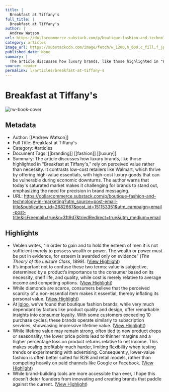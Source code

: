 ```yaml
---
title: |
  Breakfast at Tiffany's
full_title: |
  Breakfast at Tiffany's
author: |
  Andrew Watson
url: https://dollarcommerce.substack.com/p/boutique-fashion-and-technology-in-marketing?utm_source=post-email-title&publication_id=2682667&post_id=151153351&utm_campaign=email-post-title&isFreemail=true&r=31t9d7&triedRedirect=true&utm_medium=email
category: articles
image_url: https://substackcdn.com/image/fetch/w_1200,h_600,c_fill,f_jpg,q_auto:good,fl_progressive:steep,g_auto/https%3A%2F%2Fsubstack-post-media.s3.amazonaws.com%2Fpublic%2Fimages%2F0a596266-fae6-4a9e-a6f0-b48df20ade9f_2268x1512.heic
published_date: None
summary: |
  The article discusses how luxury brands, like those highlighted in "Breakfast at Tiffany's," rely on perceived value rather than necessity. It contrasts low-cost retailers like Walmart, which thrive by offering high-value essentials, with high-cost luxury goods that can be vulnerable during economic downturns. The author warns that today's saturated market makes it challenging for brands to stand out, emphasizing the need for precision in brand messaging.
source: reader
permalink: l/articles/breakfast-at-tiffany-s
---
```

# Breakfast at Tiffany's

![rw-book-cover](https://substackcdn.com/image/fetch/w_1200,h_600,c_fill,f_jpg,q_auto:good,fl_progressive:steep,g_auto/https%3A%2F%2Fsubstack-post-media.s3.amazonaws.com%2Fpublic%2Fimages%2F0a596266-fae6-4a9e-a6f0-b48df20ade9f_2268x1512.heic)

## Metadata
- Author: [[Andrew Watson]]
- Full Title: Breakfast at Tiffany's
- Category: #articles
- Document Tags: [[branding]] [[fashion]] [[luxury]] 
- Summary: The article discusses how luxury brands, like those highlighted in "Breakfast at Tiffany's," rely on perceived value rather than necessity. It contrasts low-cost retailers like Walmart, which thrive by offering high-value essentials, with high-cost luxury goods that can be vulnerable during economic downturns. The author warns that today's saturated market makes it challenging for brands to stand out, emphasizing the need for precision in brand messaging.
- URL: https://dollarcommerce.substack.com/p/boutique-fashion-and-technology-in-marketing?utm_source=post-email-title&publication_id=2682667&post_id=151153351&utm_campaign=email-post-title&isFreemail=true&r=31t9d7&triedRedirect=true&utm_medium=email

## Highlights
- Veblen writes, “In order to gain and to hold the esteem of men it is not sufficient merely to possess wealth or power. The wealth or power must be put in evidence, for esteem is awarded only on evidence” (*The Theory of the Leisure Class*, 1899). ([View Highlight](https://read.readwise.io/read/01jcdcmz5bp6cmz4ytjcpw9hfp))
- It’s important not to confuse these two terms: value is subjective, determined by a product’s importance to the consumer based on its necessity, shelf life, and quality, while cost is merely relative to average income and competing options. ([View Highlight](https://read.readwise.io/read/01jcdcqvt49mjymepjtp0gb4h5))
- While diamonds are scarce, consumers believe that the perceived scarcity of a non-essential item makes it essential, thereby inflating its personal value. ([View Highlight](https://read.readwise.io/read/01jcdct3jvv38r9q5v3xyfkpf5))
- At [Igloo](http://igloomedia.co), we’ve found that boutique fashion brands, while very much dependant by factors like product quality and design, offer remarkable insights into consumer loyalty. With some customers exceeding 10 purchase cycles, these brands operate similarly to subscription services, showcasing impressive lifetime value. ([View Highlight](https://read.readwise.io/read/01jcdcvj1mt44qtazkwpz3rzyj))
- While lifetime value may remain strong, often tied to new product drops or seasonality, the lower price points lead to thinner margins and a higher percentage loss on product returns relative to net income. This makes scaling profitably much harder, limiting flexibility when testing trends or experimenting with advertising. Consequently, lower-value fashion is often better suited for B2B and retail models, rather than competing heavily on paid channels like Google or Facebook. ([View Highlight](https://read.readwise.io/read/01jcdcwebnt4anmm1yqx7pm6mk))
- While brand-building tools are more accessible than ever, I hope this doesn’t deter founders from innovating and creating brands that paddle against the current. ([View Highlight](https://read.readwise.io/read/01jcdcy2w8wvxemk67q9ebrt4t))


